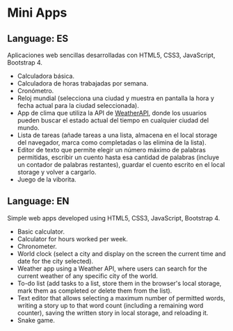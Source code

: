# Mini Apps

## Language: ES

Aplicaciones web sencillas desarrolladas con HTML5, CSS3, JavaScript, Bootstrap 4.

* Calculadora básica.
* Calculadora de horas trabajadas por semana.
* Cronómetro.
* Reloj mundial (selecciona una ciudad y muestra en pantalla la hora y fecha actual para la ciudad seleccionada).
* App de clima que utiliza la API de [WeatherAPI](https://www.weatherapi.com/), donde los usuarios pueden buscar el estado actual del tiempo en cualquier ciudad del mundo.
* Lista de tareas (añade tareas a una lista, almacena en el local storage del navegador, marca como completadas o las elimina de la lista).
* Editor de texto que permite elegir un número máximo de palabras permitidas, escribir un cuento hasta esa cantidad de palabras (incluye un contador de palabras restantes), guardar el cuento escrito en el local storage y volver a cargarlo.
* Juego de la viborita.

## Language: EN

Simple web apps developed using HTML5, CSS3, JavaScript, Bootstrap 4.

* Basic calculator.
* Calculator for hours worked per week.
* Chronometer.
* World clock (select a city and display on the screen the current time and date for the city selected).
* Weather app using a Weather API, where users can search for the current weather of any specific city of the world.
* To-do list (add tasks to a list, store them in the browser's local storage, mark them as completed or delete them from the list).
* Text editor that allows selecting a maximum number of permitted words, writing a story up to that word count (including a remaining word counter), saving the written story in local storage, and reloading it.
* Snake game.

